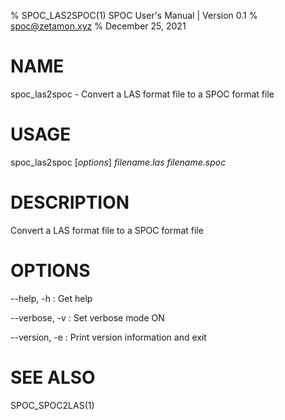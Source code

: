 % SPOC_LAS2SPOC(1) SPOC User's Manual | Version 0.1
% spoc@zetamon.xyz
% December 25, 2021

# NAME

spoc_las2spoc - Convert a LAS format file to a SPOC format file

# USAGE

spoc_las2spoc [*options*] *filename.las* *filename.spoc*

# DESCRIPTION

Convert a LAS format file to a SPOC format file


# OPTIONS

\-\-help, -h
:   Get help

\-\-verbose, -v
:   Set verbose mode ON

\-\-version, -e
:   Print version information and exit

# SEE ALSO

SPOC_SPOC2LAS(1)

